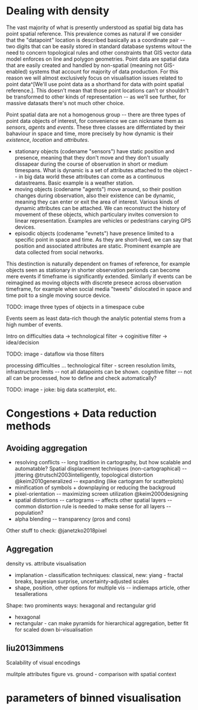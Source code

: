 # Dealing with density

The vast majority of what is presently understood as spatial big data has point spatial reference. This prevalence comes as natural if we consider that the "datapoint" location is described basically as a coordinate pair -- two digits that can be easily stored in standard database systems witout the need to concern topological rules and other constraints that GIS vector data model enforces on line and polygon geometries. Point data are spatial data that are easily created and handled by non-spatial (meaning not GIS-enabled) systems that account for majority of data production. For this reason we will almost exclusively focus on visualisation issues related to point data^[We'll use point data as a shorthand for data with point spatial reference.]. This doesn't mean that those point locations can't or shouldn't be transformed to other kinds of representation -- as we'll see further, for massive datasats there's not much other choice.

Point spatial data are not a homogenous group -- there are three types of point data objects of interest, for convenience we can nickname them as *sensors*, *agents* and *events*. These three classes are differntiated by their bahaviour in space and time, more precisely by how dynamic is their *existence*, *location* and *attributes*.

- stationary objects (codename "sensors") have static position and presence, meaning that they don't move and they don't usually dissapear during the course of observation in short or medium timespans. What is dynamic is a set of attributes attached to the object -- in big data world these attributes can come as a continuous datastreams. Basic example is a weather station.
- moving objects (codename "agents") move around, so their position changes during observation, also their existence can be dynamic, meaning they can enter or exit the area of interest. Various kinds of dynamic attributes can be attached. We can reconstruct the history of movement of these objects, which  particulary invites conversion to linear representation. Examples are vehicles or pedestrians carying GPS devices. 
- episodic objects (codename "evnets") have presence limited to a specific point in space and time. As they are short-lived, we can say that position and associated attributes are static. Prominent example are data collected from social networks. 

This destinction is naturally dependent on frames of reference, for example objects seen as stationary in shorter observation perionds can become mere events if timeframe is significantly extended. Similarly if events can be reimagined as moving objects with discrete presece across observation timeframe, for example when social media "tweets" dislocated in space and time poit to a single moving source device. 

TODO: image three types of objects in a timespace cube 

Events seem as least data-rich though the analytic potential stems from a high number of events.

Intro on difficulties
data -> technological filter -> coginitive filter -> idea/decision

TODO: image - dataflow via those filters 

processing difficulties ... technological filter - screen resolution limits, infrastructure limits -- not all datapoints can be shown.
cognitive filter -- not all can be processed, how to define and check automatically? 

TODO: image - joke: big data scatterplot, etc.


# Congestions + Data reduction methods

## Avoiding aggregation

- resolving conflicts -- long tradition in cartography, but how scalable and automatable? Spatial displacement techniques (non-cartographical) -- jittering @trutschl2003intelligently, topological distortion @keim2010generalized -- expanding (like cartogram for scatterplots)
- minification of symbols + downplaying or reducing the backgroud
- pixel-orientation -- maximizing screen utilization @keim2000designing 
- spatial distortions -- cartograms -- affects other spatial layers -- common distortion rule is needed to make sense for all layers -- population?
- alpha blending -- transparency (pros and cons)

Other stuff to check:
@janetzko2018pixel

## Aggregation 

density vs. attribute visualisation
- implanation - classification techniques: classical, new: yiang - fractal breaks, bayesian surprise, uncertainty-adjusted scales
- shape, position, other options for multiple vis -- indiemaps article, other tesallerations

Shape: two prominents ways: hexagonal and rectangular grid
- hexagonal
- rectangular - can make pyramids for hierarchical aggregation, better fit for scaled down bi-visualisation

liu2013immens
---

Scalability of visual encodings


mulitple attributes
figure vs. ground - comparison with spatial context


# parameters of binned visualisation
